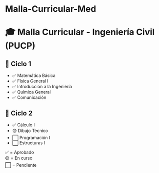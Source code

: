 # Malla-Curricular-Med
# 🎓 Malla Curricular - Ingeniería Civil (PUCP)

## 🧩 Ciclo 1
- ✅ Matemática Básica
- ✅ Física General I
- ✅ Introducción a la Ingeniería
- ✅ Química General
- ✅ Comunicación

## 🧩 Ciclo 2
- ✅ Cálculo I
- 🟡 Dibujo Técnico
- ⬜ Programación I
- ⬜ Estructuras I

✅ = Aprobado  
🟡 = En curso  
⬜ = Pendiente
